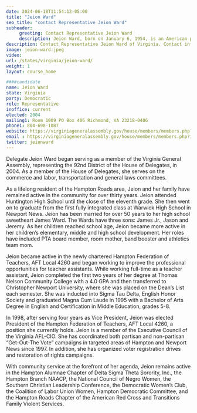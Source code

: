 ```yaml
---
date: 2024-06-18T11:54:12-05:00
title: "Jeion Ward"
seo_title: "contact Representative Jeion Ward"
subheader:
     greeting: Contact Representative Jeion Ward
     description: Jeion Ward, born on January 6, 1954, is an American politician affiliated with the Democratic Party. She serves as a member of the Virginia House of Delegates, representing District 87, and assumed office on January 10, 2024.
description: Contact Representative Jeion Ward of Virginia. Contact information for Jeion Ward includes email address, phone number, and mailing address.
image: jeion-ward.jpeg
video:
url: /states/virginia/jeion-ward/
weight: 1
layout: course_home

####candidate
name: Jeion Ward
state: Virginia
party: Democratic
role: Representative
inoffice: current
elected: 2004
mailing1: Room 1009 PO Box 406 Richmond, VA 23218-0406
phone1: 804-698-1087
website: https://virginiageneralassembly.gov/house/members/members.php?id=H0173/
email : https://virginiageneralassembly.gov/house/members/members.php?id=H0173/
twitter: jeionward
---
```

Delegate Jeion Ward began serving as a member of the Virginia General Assembly, representing the 92nd District of the House of Delegates, in 2004.  As a member of the House of Delegates, she serves on the commerce and labor, transportation and general laws committees.

As a lifelong resident of the Hampton Roads area, Jeion and her family have remained active in the community for over thirty years. Jeion attended Huntington High School until the close of the eleventh grade. She then went on to graduate from the first fully integrated class at Warwick High School in Newport News.
Jeion has been married for over 50 years to her high school sweetheart James Ward.  The Wards have three sons: James Jr., Jason and Jeremy. As her children reached school age, Jeion became more active in her children’s elementary, middle and high school development.  Her roles have included PTA board member, room mother, band booster and athletics team mom.

Jeion became active in the newly chartered Hampton Federation of Teachers, AFT Local 4260 and began working to improve the professional opportunities for teacher assistants. While working full-time as a teacher assistant, Jeion completed the first two years of her degree at Thomas Nelson Community College with a 4.0 GPA and then transferred to Christopher Newport University, where she was placed on the Dean’s List each semester. She was inducted into Sigma Tau Delta, English Honor Society and graduated Magna Cum Laude in 1995 with a Bachelor of Arts Degree in English and Certification in Middle Education, grades 5-8.

In 1998, after serving four years as Vice President, Jeion was elected President of the Hampton Federation of Teachers, AFT Local 4260, a position she currently holds.  Jeion is a member of the Executive Council of the Virginia AFL-CIO. She has coordinated both partisan and non-partisan “Get-Out-The Vote” campaigns in targeted areas of Hampton and Newport News since 1997. In addition, she has organized voter registration drives and restoration of rights campaigns.

With community service at the forefront of her agenda, Jeion remains active in the Hampton Alumnae Chapter of Delta Sigma Theta Sorority, Inc., the Hampton Branch NAACP, the National Council of Negro Women, the Southern Christian Leadership Conference, the Democratic Women’s Club, the Coalition of Labor Union Women, Hampton Democratic Committee, and the Hampton Roads Chapter of the American Red Cross and Transitions Family Violent Services.
